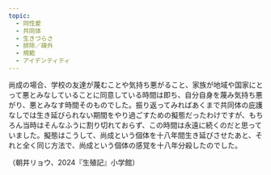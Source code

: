 ```yaml
---
topic:
  - 同性愛
  - 共同体
  - 生きづらさ
  - 排除／疎外
  - 規範
  - アイデンティティ
---
```

尚成の場合、学校の友達が蔑むことや気持ち悪がること、家族が地域や国家にとって悪とみなしていることに同意している時間は即ち、自分自身を蔑み気持ち悪がり、悪とみなす時間そのものでした。振り返ってみればあくまで共同体の庇護なしでは生き延びられない期間をやり過ごすための擬態だったわけですが、もちろん当時はそんなふうに割り切れておらず、この時間は永遠に続くのだと思っていました。擬態はこうして、尚成という個体を十八年間生き延びさせたあと、それと全く同じ方法で、尚成という個体の感覚を十八年分殺したのでした。

（朝井リョウ、2024『生殖記』小学館）